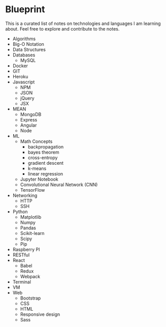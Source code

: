 # Blueprint  
  
This is a curated list of notes on technologies and languages I am learning about. Feel free to explore and contribute to the notes.  

+ Algorithms
+ Big-O Notation
+ Data Structures
+ Databases
   + MySQL
+ Docker 
+ GIT
+ Heroku 
+ Javascript  
   + NPM
   + JSON
   + jQuery
   + JSX
+ MEAN
   + MongoDB
   + Express
   + Angular 
   + Node
+ ML
   + Math Concepts 
      + backpropagation
      + bayes theorem
      + cross-entropy
      + gradient descent
      + k-means
      + linear regression
   + Jupyter Notebook
   + Convolutional Neural Network (CNN)
   + TensorFlow
+ Networking
   + HTTP
   + SSH
+ Python
   + Matplotlib
   + Numpy
   + Pandas
   + Scikit-learn
   + Scipy
   + Pip
+ Raspberry PI
+ RESTful
+ React
   + Babel
   + Redux
   + Webpack
+ Terminal 
+ VM
+ Web
   + Bootstrap
   + CSS 
   + HTML
   + Responsive design
   + Sass
